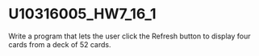 # U10316005_HW7_16_1
Write a program that lets the user click the Refresh button to display four cards from a deck of 52 cards.
